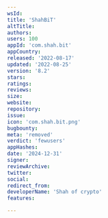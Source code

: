 ```yaml
---
wsId: 
title: 'ShahBiT'
altTitle: 
authors: 
users: 100
appId: 'com.shah.bit'
appCountry: 
released: '2022-08-17'
updated: '2022-08-25'
version: '8.2'
stars: 
ratings: 
reviews: 
size: 
website: 
repository: 
issue: 
icon: 'com.shah.bit.png'
bugbounty: 
meta: 'removed'
verdict: 'fewusers'
appHashes: 
date: '2024-12-31'
signer: 
reviewArchive: 
twitter: 
social: 
redirect_from: 
developerName: 'Shah of crypto'
features: 

---
```


